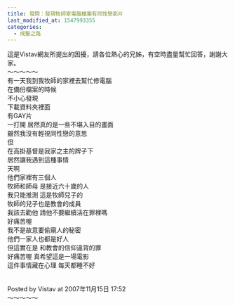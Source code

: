 ```yaml
---
title: 發問：發現牧師家電腦檔案有同性戀影片
last_modified_at: 1547993355
categories:
  - 成聖之路
---
```


這是Vistav網友所提出的困擾，請各位熱心的兄姊，有空時盡量幫忙回答，謝謝大家。<br><!--more-->～～～～～<br>有一天我到我牧師的家裡去幫忙修電腦 <br>在備份檔案的時候 <br>不小心發現 <br>下載資料夾裡面 <br>有GAY片 <br>一打開 居然真的是一些不堪入目的畫面 <br>雖然我沒有輕視同性戀的意思 <br>但 <br>在高掛基督是我家之主的牌子下 <br>居然讓我遇到這種事情 <br>天啊 <br>他們家裡有三個人 <br>牧師和師母 是接近六十歲的人 <br>我只能推測 這是牧師兒子的 <br>牧師的兒子也是教會的成員 <br>我該去勸他 請他不要繼續活在罪裡嗎 <br>好痛苦喔 <br>我不是故意要偷窺人的秘密 <br>他們一家人也都是好人 <br>但這實在是 和教會的信仰違背的罪 <br>好痛苦喔 真希望這是一場電影 <br>這件事情藏在心理 每天都睡不好<br><br><br>Posted by Vistav at 2007年11月15日 17:52 <br>～～～～～<br><br>
